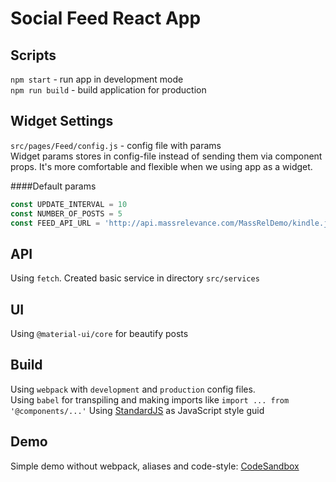# Social Feed React App

## Scripts
`npm start` - run app in development mode  
`npm run build` - build application for production

## Widget Settings
`src/pages/Feed/config.js` - config file with params  
Widget params stores in config-file instead of sending them via component props. It's
more comfortable and flexible when we using app as a widget.
  

####Default params
```js
const UPDATE_INTERVAL = 10
const NUMBER_OF_POSTS = 5
const FEED_API_URL = 'http://api.massrelevance.com/MassRelDemo/kindle.json'
```

## API
Using `fetch`. Created basic service in directory `src/services`

## UI
Using `@material-ui/core` for beautify posts

## Build
Using `webpack` with `development` and `production` config files.  
Using `babel` for transpiling and making imports like `import ... from '@components/...'`
Using [StandardJS](https://github.com/standard/standard) as JavaScript style guid

## Demo
Simple demo without webpack, aliases and code-style:
[CodeSandbox](https://codesandbox.io/embed/82z30onrrj)
